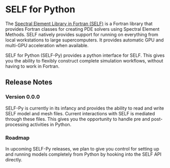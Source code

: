 # SELF for Python

The [Spectral Element Library in Fortran (SELF)](https://github.com/fluidnumerics/SELF) is a Fortran library that provides Fortran classes for creating PDE solvers using Spectral Element Methods. SELF natively provides support for running on everything from local workstations to large supercomputers. It provides automatic GPU and multi-GPU acceleration when available.

SELF for Python (SELF-Py) provides a python interface for SELF. This gives you the ability to flexibly construct complete simulation workflows, without having to work in Fortran. 


## Release Notes

### Version 0.0.0
SELF-Py is currently in its infancy and provides the ability to read and write SELF model and mesh files. Current interactions with SELF is mediated through these files. This gives you the opportunity to handle pre and post-processing activities in Python. 

### Roadmap
In upcoming SELF-Py releases, we plan to give you control for setting up and running models completely from Python by hooking into the SELF API directly.



